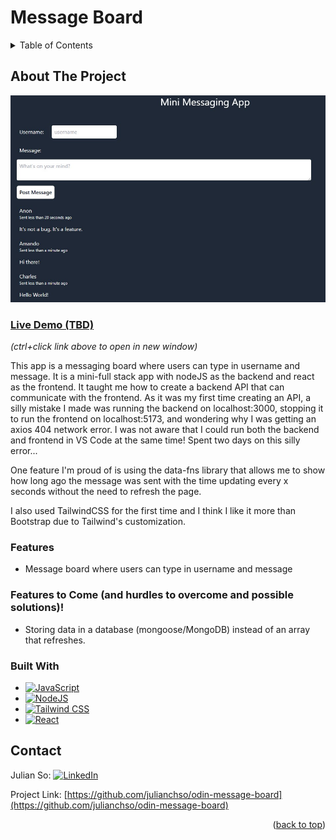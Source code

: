 # Message Board

<!-- TABLE OF CONTENTS -->
<details>
  <summary>Table of Contents</summary>
  <ol>
    <li>
      <a href="#about-the-project">About The Project</a>
      <ul>
        <li><a href="#built-with">Built With</a></li>
      </ul>
    </li>
    <li><a href="#contact">Contact</a></li>
  </ol>
</details>

<!-- ABOUT THE PROJECT -->

## About The Project

![Screenshot](/media/appScreenshot.jpg)

### [Live Demo (TBD)](TBD)

_(ctrl+click link above to open in new window)_

This app is a messaging board where users can type in username and message. It is a mini-full stack app with nodeJS as the backend and react as the frontend. It taught me how to create a backend API that can communicate with the frontend. As it was my first time creating an API, a silly mistake I made was running the backend on localhost:3000, stopping it to run the frontend on localhost:5173, and wondering why I was getting an axios 404 network error. I was not aware that I could run both the backend and frontend in VS Code at the same time! Spent two days on this silly error...

One feature I'm proud of is using the data-fns library that allows me to show how long ago the message was sent with the time updating every x seconds without the need to refresh the page.

I also used TailwindCSS for the first time and I think I like it more than Bootstrap due to Tailwind's customization.

### Features

- Message board where users can type in username and message

### Features to Come (and hurdles to overcome and possible solutions)!

- Storing data in a database (mongoose/MongoDB) instead of an array that refreshes.

<!-- BUILT WITH -->

### Built With

- [![JavaScript](https://img.shields.io/badge/JavaScript-323330?style=for-the-badge&logo=javascript&logoColor=F7DF1E)](https://developer.mozilla.org/en-US/docs/Web/JavaScript)
- [![NodeJS](https://img.shields.io/badge/node.js-339933?style=for-the-badge&logo=Node.js&logoColor=white)](https://nodejs.org/en)
- [![Tailwind CSS](https://img.shields.io/badge/Tailwind_CSS-grey?style=for-the-badge&logo=tailwind-css&logoColor=38B2AC)](https://developer.mozilla.org/en-US/docs/Web/CSS)
- [![React](https://img.shields.io/badge/React-20232A?style=for-the-badge&logo=react&logoColor=61DAFB)](https://reactjs.org/)

<!-- CONTACT -->

## Contact

Julian So: [![LinkedIn](https://img.shields.io/badge/LinkedIn-0077B5?style=for-the-badge&logo=linkedin&logoColor=white)](https://www.linkedin.com/in/chjulianso/)

Project Link: [https://github.com/julianchso/odin-message-board](https://github.com/julianchso/odin-message-board)

<p align="right">(<a href="#readme-top">back to top</a>)</p>
